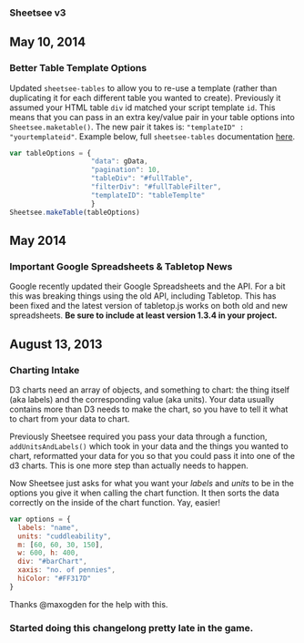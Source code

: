 ### Sheetsee v3

## May 10, 2014
### Better Table Template Options

Updated `sheetsee-tables` to allow you to re-use a template (rather than duplicating it for each different table you wanted to create). Previously it assumed your HTML table `div` id matched your script template `id`. This means that you can pass in an extra key/value pair in your table options into `Sheetsee.maketable()`. The new pair it takes is: `"templateID" : "yourtemplateid"`. Example below, full `sheetsee-tables` documentation [here](docs/sheetsee-tables.html).

```JavaScript
var tableOptions = {
                    "data": gData,
                    "pagination": 10,
                    "tableDiv": "#fullTable",
                    "filterDiv": "#fullTableFilter",
                    "templateID": "tableTemplte"
                    }
Sheetsee.makeTable(tableOptions)
```

## May 2014
### Important Google Spreadsheets & Tabletop News

Google recently updated their Google Spreadsheets and the API. For a bit this was breaking things using the old API, including Tabletop. This has been fixed and the latest version of tabletop.js works on both old and new spreadsheets. **Be sure to include at least version 1.3.4 in your project.**

## August 13, 2013
### Charting Intake

D3 charts need an array of objects, and something to chart: the thing itself (aka labels) and the corresponding value (aka units). Your data usually contains more than D3 needs to make the chart, so you have to tell it what to chart from your data to chart.

Previously Sheetsee required you pass your data through a function, `addUnitsAndLabels()` which took in your data and the things you wanted to chart, reformatted your data for you so that you could pass it into one of the d3 charts. This is one more step than actually needs to happen.

Now Sheetsee just asks for what you want your _labels_ and _units_ to be in the options you give it when calling the chart function. It then sorts the data correctly on the inside of the chart function. Yay, easier!

```javascript
var options = {
  labels: "name",
  units: "cuddleability",
  m: [60, 60, 30, 150],
  w: 600, h: 400,
  div: "#barChart",
  xaxis: "no. of pennies",
  hiColor: "#FF317D"
}
```

Thanks @maxogden for the help with this.

### Started doing this changelong pretty late in the game.
